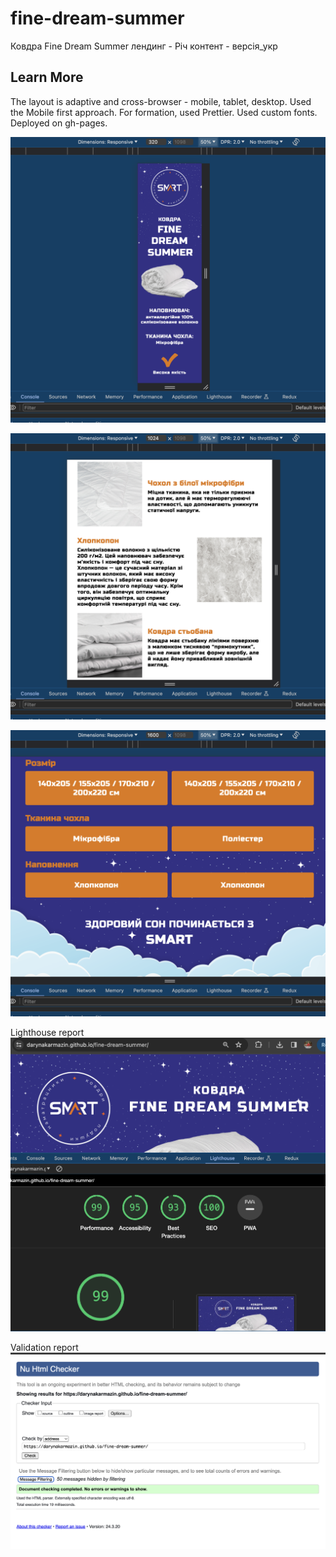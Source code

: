 # fine-dream-summer
Ковдра Fine Dream Summer лендинг - Річ контент -  версія_укр

## Learn More

The layout is adaptive and cross-browser - mobile, tablet, desktop. Used the Mobile first approach. For formation, used Prettier. Used custom fonts. Deployed on gh-pages.

![Mob](https://github.com/darynakarmazin/fine-dream-summer/raw/main/css/images/og-image/mob.png)

![Tab](https://github.com/darynakarmazin/fine-dream-summer/raw/main/css/images/og-image/tab.png)

![Deck](https://github.com/darynakarmazin/fine-dream-summer/raw/main/css/images/og-image/deck.png)

Lighthouse report
![Lighthouse](https://github.com/darynakarmazin/fine-dream-summer/raw/main/css/images/og-image/lighthouse.png)

Validation report
![Lighthouse](https://github.com/darynakarmazin/fine-dream-summer/raw/main/css/images/og-image/validation.png)
